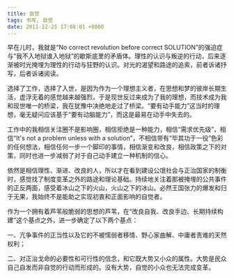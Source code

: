 ```yaml
---
title: 自觉
tags: 书写, 自觉
date: 2011-12-25 17:08:01 +0800
---
```



早在儿时，我就是“No correct revolution before correct SOLUTION”的强迫症与“我不入地狱谁入地狱”的歇斯底里的矛盾体。理性的认识与叛逆的行动，后来逐渐被时光掩埋为理性的行动与狂野的认识。对光的渴望和路途的追索，前者诉诸抒写，后者诉诸阅读。

选择了工作，选择了入世，是因为作为一个理想主义者，在思想和梦的彼岸长期生活，虚浮无着的感觉越来越强烈，于是现世反过来成为了我的理想，而技术成为我和现世唯一的桥梁，我在犹豫中决绝地走过了桥梁。“要有动手能力”这当时的理想，毫无疑问应该基于“要有动脑能力”，而这是最易在动手中失去的。

工作中的我相信关注圈不是影响圈，相信拒绝是一种能力，相信“需求优先级”，相信“It's not a problem unless with a solution”，不相信带有“毕其功于一役”色彩的任何想法，相信任何一步一个脚印的事情，相信渐变和改良，相信政策之下的对策，同时也进一步减弱了对于自己动手建立一种机制的信心。

依然是相信理性、渐进、改良的人，所以才在看到建设公氓社会与正治国家的制衡时，感觉找了制度变革之外的路途和理论基础。持续地关注着那被掩埋的公共事件的正反两面，感受着冰山之下的火山，火山之下的冰山。必然王国张力的爆发和归于无果，我始终不是能助之实现初衷和正面影响的自觉者。

作为一个拥有着芦苇般脆弱的思想的芦苇，在“改良自我、改良手边、长期持续构建”这个基点之外，进一步确定了以下两个基点：

一、亢争事件的正当性以及它的不被懦弱者移情、野心家曲解、中庸者责难的天然权利；

二、对正治戈命的必要性和可行性的信念，和它既大势又小众的属性。大势是民众自己自发而非自觉的行动而形成的。没有大势，自觉的小众也无法完成变革。

